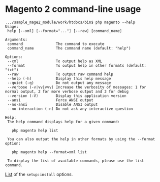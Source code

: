 # Magento 2 command-line usage 

    .../sample_mage2_module/work/htdocs/bin$ php magento --help
    Usage:
     help [--xml] [--format="..."] [--raw] [command_name]
    
    Arguments:
     command               The command to execute
     command_name          The command name (default: "help")
    
    Options:
     --xml                 To output help as XML
     --format              To output help in other formats (default: "txt")
     --raw                 To output raw command help
     --help (-h)           Display this help message
     --quiet (-q)          Do not output any message
     --verbose (-v|vv|vvv) Increase the verbosity of messages: 1 for normal output, 2 for more verbose output and 3 for debug
     --version (-V)        Display this application version
     --ansi                Force ANSI output
     --no-ansi             Disable ANSI output
     --no-interaction (-n) Do not ask any interactive question
    
    Help:
     The help command displays help for a given command:
     
       php magento help list
     
     You can also output the help in other formats by using the --format option:
     
       php magento help --format=xml list
     
     To display the list of available commands, please use the list command.

[List](http://devdocs.magento.com/guides/v2.0/install-gde/install/cli/install-cli-install.html#instgde-install-cli-magento)
of the `setup:install` options.